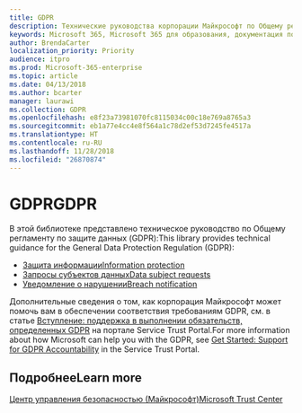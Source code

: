 ```yaml
---
title: GDPR
description: Технические руководства корпорации Майкрософт по Общему регламенту по защите данных (GDPR)
keywords: Microsoft 365, Microsoft 365 для образования, документация по Microsoft 365, GDPR
author: BrendaCarter
localization_priority: Priority
audience: itpro
ms.prod: Microsoft-365-enterprise
ms.topic: article
ms.date: 04/13/2018
ms.author: bcarter
manager: laurawi
ms.collection: GDPR
ms.openlocfilehash: e8f23a73981070fc8115034c00c18e769a8765a3
ms.sourcegitcommit: eb1a77e4cc4e8f564a1c78d2ef53d7245fe4517a
ms.translationtype: HT
ms.contentlocale: ru-RU
ms.lasthandoff: 11/28/2018
ms.locfileid: "26870874"
---
```

# <a name="gdpr"></a><span data-ttu-id="6c1e9-104">GDPR</span><span class="sxs-lookup"><span data-stu-id="6c1e9-104">GDPR</span></span>

<span data-ttu-id="6c1e9-105">В этой библиотеке представлено техническое руководство по Общему регламенту по защите данных (GDPR):</span><span class="sxs-lookup"><span data-stu-id="6c1e9-105">This library provides technical guidance for the General Data Protection Regulation (GDPR):</span></span>
- [<span data-ttu-id="6c1e9-106">Защита информации</span><span class="sxs-lookup"><span data-stu-id="6c1e9-106">Information protection</span></span>](gdpr-information-protection.md)
- [<span data-ttu-id="6c1e9-107">Запросы субъектов данных</span><span class="sxs-lookup"><span data-stu-id="6c1e9-107">Data subject requests</span></span>](gdpr-data-subject-requests.md)
- [<span data-ttu-id="6c1e9-108">Уведомление о нарушении</span><span class="sxs-lookup"><span data-stu-id="6c1e9-108">Breach notification</span></span>](gdpr-breach-notification.md)

<span data-ttu-id="6c1e9-109">Дополнительные сведения о том, как корпорация Майкрософт может помочь вам в обеспечении соответствия требованиям GDPR, см. в статье [Вступление: поддержка в выполнении обязательств, определенных GDPR](https://servicetrust.microsoft.com/ViewPage/GDPRGetStarted) на портале Service Trust Portal.</span><span class="sxs-lookup"><span data-stu-id="6c1e9-109">For more information about how Microsoft can help you with the GDPR, see [Get Started: Support for GDPR Accountability](https://servicetrust.microsoft.com/ViewPage/GDPRGetStarted) in the Service Trust Portal.</span></span>


## <a name="learn-more"></a><span data-ttu-id="6c1e9-110">Подробнее</span><span class="sxs-lookup"><span data-stu-id="6c1e9-110">Learn more</span></span>
[<span data-ttu-id="6c1e9-111">Центр управления безопасностью (Майкрософт)</span><span class="sxs-lookup"><span data-stu-id="6c1e9-111">Microsoft Trust Center</span></span>](https://www.microsoft.com/TrustCenter/Privacy/gdpr/default.aspx)


